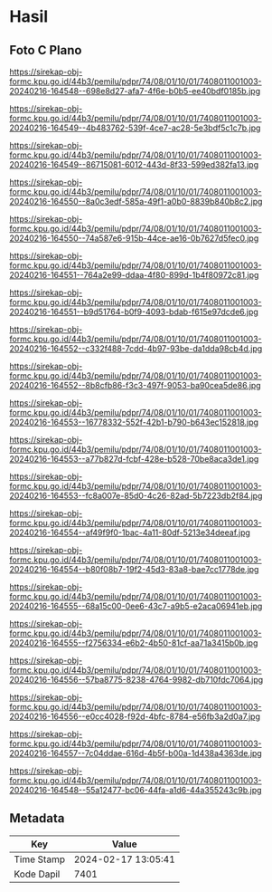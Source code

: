 # Hasil

## Foto C Plano

https://sirekap-obj-formc.kpu.go.id/44b3/pemilu/pdpr/74/08/01/10/01/7408011001003-20240216-164548--698e8d27-afa7-4f6e-b0b5-ee40bdf0185b.jpg

https://sirekap-obj-formc.kpu.go.id/44b3/pemilu/pdpr/74/08/01/10/01/7408011001003-20240216-164549--4b483762-539f-4ce7-ac28-5e3bdf5c1c7b.jpg

https://sirekap-obj-formc.kpu.go.id/44b3/pemilu/pdpr/74/08/01/10/01/7408011001003-20240216-164549--86715081-6012-443d-8f33-599ed382fa13.jpg

https://sirekap-obj-formc.kpu.go.id/44b3/pemilu/pdpr/74/08/01/10/01/7408011001003-20240216-164550--8a0c3edf-585a-49f1-a0b0-8839b840b8c2.jpg

https://sirekap-obj-formc.kpu.go.id/44b3/pemilu/pdpr/74/08/01/10/01/7408011001003-20240216-164550--74a587e6-915b-44ce-ae16-0b7627d5fec0.jpg

https://sirekap-obj-formc.kpu.go.id/44b3/pemilu/pdpr/74/08/01/10/01/7408011001003-20240216-164551--764a2e99-ddaa-4f80-899d-1b4f80972c81.jpg

https://sirekap-obj-formc.kpu.go.id/44b3/pemilu/pdpr/74/08/01/10/01/7408011001003-20240216-164551--b9d51764-b0f9-4093-bdab-f615e97dcde6.jpg

https://sirekap-obj-formc.kpu.go.id/44b3/pemilu/pdpr/74/08/01/10/01/7408011001003-20240216-164552--c332f488-7cdd-4b97-93be-da1dda98cb4d.jpg

https://sirekap-obj-formc.kpu.go.id/44b3/pemilu/pdpr/74/08/01/10/01/7408011001003-20240216-164552--8b8cfb86-f3c3-497f-9053-ba90cea5de86.jpg

https://sirekap-obj-formc.kpu.go.id/44b3/pemilu/pdpr/74/08/01/10/01/7408011001003-20240216-164553--16778332-552f-42b1-b790-b643ec152818.jpg

https://sirekap-obj-formc.kpu.go.id/44b3/pemilu/pdpr/74/08/01/10/01/7408011001003-20240216-164553--a77b827d-fcbf-428e-b528-70be8aca3de1.jpg

https://sirekap-obj-formc.kpu.go.id/44b3/pemilu/pdpr/74/08/01/10/01/7408011001003-20240216-164553--fc8a007e-85d0-4c26-82ad-5b7223db2f84.jpg

https://sirekap-obj-formc.kpu.go.id/44b3/pemilu/pdpr/74/08/01/10/01/7408011001003-20240216-164554--af49f9f0-1bac-4a11-80df-5213e34deeaf.jpg

https://sirekap-obj-formc.kpu.go.id/44b3/pemilu/pdpr/74/08/01/10/01/7408011001003-20240216-164554--b80f08b7-19f2-45d3-83a8-bae7cc1778de.jpg

https://sirekap-obj-formc.kpu.go.id/44b3/pemilu/pdpr/74/08/01/10/01/7408011001003-20240216-164555--68a15c00-0ee6-43c7-a9b5-e2aca06941eb.jpg

https://sirekap-obj-formc.kpu.go.id/44b3/pemilu/pdpr/74/08/01/10/01/7408011001003-20240216-164555--f2756334-e6b2-4b50-81cf-aa71a3415b0b.jpg

https://sirekap-obj-formc.kpu.go.id/44b3/pemilu/pdpr/74/08/01/10/01/7408011001003-20240216-164556--57ba8775-8238-4764-9982-db710fdc7064.jpg

https://sirekap-obj-formc.kpu.go.id/44b3/pemilu/pdpr/74/08/01/10/01/7408011001003-20240216-164556--e0cc4028-f92d-4bfc-8784-e56fb3a2d0a7.jpg

https://sirekap-obj-formc.kpu.go.id/44b3/pemilu/pdpr/74/08/01/10/01/7408011001003-20240216-164557--7c04ddae-616d-4b5f-b00a-1d438a4363de.jpg

https://sirekap-obj-formc.kpu.go.id/44b3/pemilu/pdpr/74/08/01/10/01/7408011001003-20240216-164548--55a12477-bc06-44fa-a1d6-44a355243c9b.jpg


## Metadata

| Key        | Value               |
| ---------- | ------------------- |
| Time Stamp | 2024-02-17 13:05:41 |
| Kode Dapil | 7401                |



